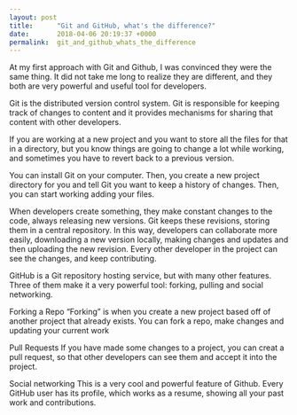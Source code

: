```yaml
---
layout: post
title:      "Git and GitHub, what's the difference?"
date:       2018-04-06 20:19:37 +0000
permalink:  git_and_github_whats_the_difference
---
```



At my first approach with Git and Github, I was convinced they were the same thing. It did not take me long to realize they are different, and they both are very powerful and useful tool for developers.

Git is the distributed version control system. Git is responsible for keeping track of changes to content and it provides mechanisms for sharing that content with other developers.

If you are working at a new project and you want to store all the files for that in a directory, but you know things are going to change a lot while working, and sometimes you have to revert back to a previous version.

You can install Git on your computer. Then, you create a new project directory for you and tell Git you want to keep a history of changes. Then, you can start working adding your files.

When developers create something, they make constant changes to the code, always releasing new versions. Git keeps these revisions, storing them in a central repository. In this way, developers can collaborate more easily, downloading a new version locally, making changes and updates and then uploading the new revision. Every other developer in the project can see the changes, and keep contributing.


GitHub is a Git repository hosting service, but with many other features. Three of them make it a very powerful tool: forking, pulling and social networking.

Forking a Repo
“Forking” is when you create a new project based off of another project that already exists. You can fork a repo, make changes and updating your current work

Pull Requests
If you have made some changes to a project, you can creat a pull request, so that other developers can see them and accept it into the project.


Social networking
This is a very cool and powerful feature of Github. Every GitHub user has its profile, which works as a resume, showing all your past work and contributions.

